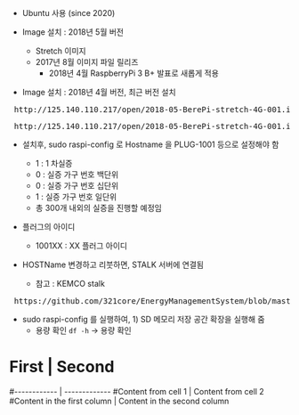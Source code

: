 - Ubuntu 사용 (since 2020)

- Image 설치 : 2018년 5월 버전
  - Stretch 이미지
  - 2017년 8월 이미지 파일 릴리즈
    - 2018년 4월 RaspberryPi 3 B+ 발표로 새롭게 적용
- Image 설치 : 2018년 4월 버전, 최근 버전 설치 
<pre> http://125.140.110.217/open/2018-05-BerePi-stretch-4G-001.img </pre>
<pre> http://125.140.110.217/open/2018-05-BerePi-stretch-4G-001.img.gz </pre>


- 설치후, sudo raspi-config 로 Hostname 을 PLUG-1001 등으로 설정해야 함
  - 1 : 1 차실증
  - 0 : 실증 가구 번호 백단위
  - 0 : 실증 가구 번호 십단위
  - 1 : 실증 가구 번호 일단위
  - 총 300개 내외의 실증을 진행할 예정임

- 플러그의 아이디
  - 1001XX : XX 플러그 아이디  

- HOSTName 변경하고 리붓하면, STALK 서버에 연결됨
  - 참고 : KEMCO stalk 
 <pre> https://github.com/321core/EnergyManagementSystem/blob/master/README.md </pre>
- sudo raspi-config 를 실행하여, 1) SD 메모리 저장 공간 확장을 실행해 줌
  - 용량 확인 `df -h` → 용량 확인  
  
#
#  First | Second 
#------------ | -------------
#Content from cell 1 | Content from cell 2
#Content in the first column | Content in the second column

